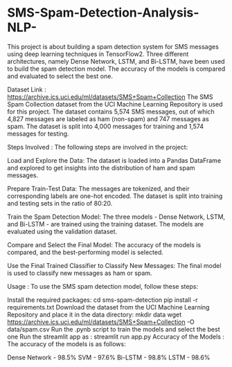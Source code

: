 # SMS-Spam-Detection-Analysis-NLP-

This project is about building a spam detection system for SMS messages using deep learning techniques in TensorFlow2. Three different architectures, namely Dense Network, LSTM, and Bi-LSTM, have been used to build the spam detection model. The accuracy of the models is compared and evaluated to select the best one.

Dataset Link : https://archive.ics.uci.edu/ml/datasets/SMS+Spam+Collection
The SMS Spam Collection dataset from the UCI Machine Learning Repository is used for this project. The dataset contains 5,574 SMS messages, out of which 4,827 messages are labeled as ham (non-spam) and 747 messages as spam. The dataset is split into 4,000 messages for training and 1,574 messages for testing.

Steps Involved :
The following steps are involved in the project:

Load and Explore the Data: The dataset is loaded into a Pandas DataFrame and explored to get insights into the distribution of ham and spam messages.

Prepare Train-Test Data: The messages are tokenized, and their corresponding labels are one-hot encoded. The dataset is split into training and testing sets in the ratio of 80:20.

Train the Spam Detection Model: The three models - Dense Network, LSTM, and Bi-LSTM - are trained using the training dataset. The models are evaluated using the validation dataset.

Compare and Select the Final Model: The accuracy of the models is compared, and the best-performing model is selected.

Use the Final Trained Classifier to Classify New Messages: The final model is used to classify new messages as ham or spam.

Usage :
To use the SMS spam detection model, follow these steps:

Install the required packages: cd sms-spam-detection pip install -r requirements.txt
Download the dataset from the UCI Machine Learning Repository and place it in the data directory: mkdir data wget https://archive.ics.uci.edu/ml/datasets/SMS+Spam+Collection -O data/spam.csv
Run the .pynb script to train the models and select the best one
Run the streamlit app as : streamlit run app.py
Accuracy of the Models :
The accuracy of the models is as follows:

Dense Network - 98.5%
SVM - 97.6%
Bi-LSTM - 98.8%
LSTM - 98.6%

